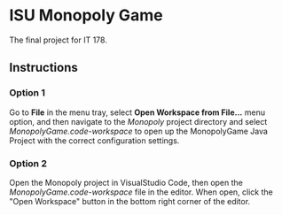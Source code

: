 # ISU Monopoly Game

The final project for IT 178.

## Instructions

### Option 1

Go to **File** in the menu tray, select **Open Workspace from File...** menu option, and then navigate to the *Monopoly* project directory and select *MonopolyGame.code-workspace* to open up the MonopolyGame Java Project with the correct configuration settings.

### Option 2

Open the Monopoly project in VisualStudio Code, then open the *MonopolyGame.code-workspace* file in the editor. When open, click the "Open Workspace" button in the bottom right corner of the editor.
